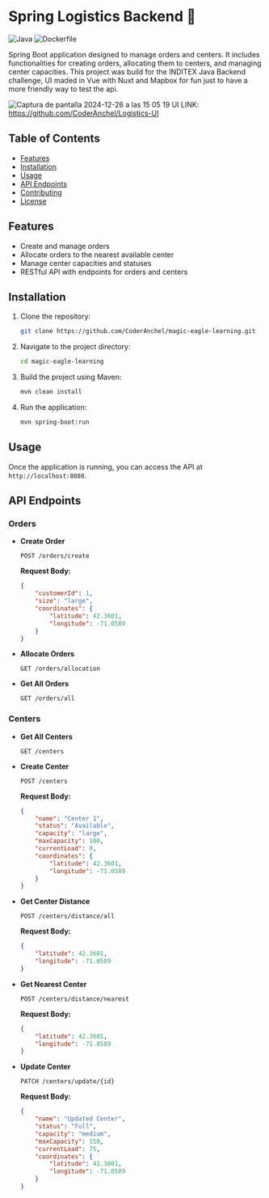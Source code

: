 # Spring Logistics Backend 🚀

![Java](https://img.shields.io/badge/Java-98.4%25-blue)
![Dockerfile](https://img.shields.io/badge/Dockerfile-1.6%25-blue)

Spring Boot application designed to manage orders and centers. It includes functionalities for creating orders, allocating them to centers, and managing center capacities. This project was build for the INDITEX Java Backend challenge, UI maded in Vue with Nuxt and Mapbox for fun just to have a more friendly way to test the api.

![Captura de pantalla 2024-12-26 a las 15 05 19](https://github.com/user-attachments/assets/0c971a93-e61a-4192-8934-87db7bfe0fad)
UI LINK: https://github.com/CoderAnchel/Logistics-UI 

## Table of Contents

- [Features](#features)
- [Installation](#installation)
- [Usage](#usage)
- [API Endpoints](#api-endpoints)
- [Contributing](#contributing)
- [License](#license)

## Features

- Create and manage orders
- Allocate orders to the nearest available center
- Manage center capacities and statuses
- RESTful API with endpoints for orders and centers

## Installation

1. Clone the repository:
    ```sh
    git clone https://github.com/CoderAnchel/magic-eagle-learning.git
    ```
2. Navigate to the project directory:
    ```sh
    cd magic-eagle-learning
    ```
3. Build the project using Maven:
    ```sh
    mvn clean install
    ```
4. Run the application:
    ```sh
    mvn spring-boot:run
    ```

## Usage

Once the application is running, you can access the API at `http://localhost:8080`.

## API Endpoints

### Orders

- **Create Order**
    ```http
    POST /orders/create
    ```
    **Request Body:**
    ```json
    {
        "customerId": 1,
        "size": "large",
        "coordinates": {
            "latitude": 42.3601,
            "longitude": -71.0589
        }
    }
    ```

- **Allocate Orders**
    ```http
    GET /orders/allocation
    ```

- **Get All Orders**
    ```http
    GET /orders/all
    ```

### Centers

- **Get All Centers**
    ```http
    GET /centers
    ```

- **Create Center**
    ```http
    POST /centers
    ```
    **Request Body:**
    ```json
    {
        "name": "Center 1",
        "status": "Available",
        "capacity": "large",
        "maxCapacity": 100,
        "currentLoad": 0,
        "coordinates": {
            "latitude": 42.3601,
            "longitude": -71.0589
        }
    }
    ```

- **Get Center Distance**
    ```http
    POST /centers/distance/all
    ```
    **Request Body:**
    ```json
    {
        "latitude": 42.3601,
        "longitude": -71.0589
    }
    ```

- **Get Nearest Center**
    ```http
    POST /centers/distance/nearest
    ```
    **Request Body:**
    ```json
    {
        "latitude": 42.3601,
        "longitude": -71.0589
    }
    ```

- **Update Center**
    ```http
    PATCH /centers/update/{id}
    ```
    **Request Body:**
    ```json
    {
        "name": "Updated Center",
        "status": "Full",
        "capacity": "medium",
        "maxCapacity": 150,
        "currentLoad": 75,
        "coordinates": {
            "latitude": 42.3601,
            "longitude": -71.0589
        }
    }
    ```
